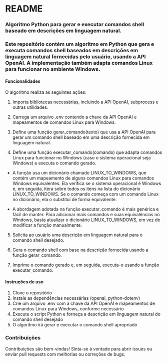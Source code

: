# README
### Algoritmo Python para gerar e executar comandos shell baseado em descrições em linguagem natural.
### Este repositório contém um algoritmo em Python que gera e executa comandos shell baseados em descrições em linguagem natural fornecidas pelo usuário, usando a API OpenAI. A implementação também adapta comandos Linux para funcionar no ambiente Windows.

#### Funcionalidades
O algoritmo realiza as seguintes ações:

1. Importa bibliotecas necessárias, incluindo a API OpenAI, subprocess e outras utilidades.

2. Carrega um arquivo .env contendo a chave da API OpenAI e mapeamentos de comandos Linux para Windows.

3. Define uma função gerar_comando(texto) que usa a API OpenAI para gerar um comando shell baseado em uma descrição fornecida em linguagem natural.

4. Define uma função executar_comando(comando) que adapta comandos Linux para funcionar no Windows (caso o sistema operacional seja Windows) e executa o comando gerado.

  * A função usa um dicionário chamado LINUX_TO_WINDOWS, que contém um mapeamento de alguns comandos Linux para comandos Windows equivalentes. Ela verifica se o sistema operacional é Windows e, em seguida, itera sobre todos os itens na lista do dicionário LINUX_TO_WINDOWS. Se o comando começa com um comando Linux no dicionário, ela o substitui de forma equivalente.

  * A abordagem adotada na função executar_comando é mais genérica e fácil de manter. Para adicionar mais comandos e suas equivalências no Windows, basta atualizar o dicionário LINUX_TO_WINDOWS, em vez de modificar a função manualmente.

5. Solicita ao usuário uma descrição em linguagem natural para o comando shell desejado.

6. Gera o comando shell com base na descrição fornecida usando a função gerar_comando.

7. Imprime o comando gerado e, em seguida, executa-o usando a função executar_comando.

#### Instruções de uso
1. Clone o repositório
2. Instale as dependências necessárias (openai, python-dotenv)
3. Crie um arquivo .env com a chave da API OpenAI e mapeamentos de comandos Linux para Windows, conforme necessário
4. Execute o script Python e forneça a descrição em linguagem natural do comando shell desejado
5. O algoritmo irá gerar e executar o comando shell apropriado

### Contribuições

Contribuições são bem-vindas! Sinta-se à vontade para abrir issues ou enviar pull requests com melhorias ou correções de bugs.
